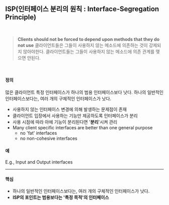 ## ISP(인터페이스 분리의 원칙 : Interface-Segregation Principle)
<br/>

>  **Clients should not be forced to depend upon methods that they do not use**
> 클라이언트들은 그들이 사용하지 않는 메소드에 의존하는 것이 강제되지 않아야한다.
> 클라이언트들는 그들이 사용하지 않는 메소드에 의존 관계를 맺으면 안된다.

<br/>

#### 정의
많은 클라이언트 특정 인터페이스가 하나의 범용 인터페이스보다 낫다.
하나의 일반적인 인터페이스보다는, 여러 개의 구체적인 인터페이스가 낫다.

- 사용하지 않는 인터페이스 변경에 의해 발생하는 문제점이 존재
- 클라이언트 입장에서 사용하는 기능만 제공하도록 인터페이스가 분리
- 사용 시점에 따라 아에 기능이 분리된다면 '**분리**'시켜 관리
- Many client specific interfaces are better than one general purpose
  - no 'fat' interfaces
  - no non-cohesive interfaces

#### 예
E.g., Input and Output interfaces

***

#### 핵심

- 하나의 일반적인 인터페이스보다는, 여러 개의 구체적인 인터페이스가 낫다.
- **ISP의 포인트는 범용보다는 '특정 목적'의 인터페이스**
